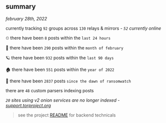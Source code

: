
## summary
_february 28th, 2022_

currently tracking `92` groups across `130` relays & mirrors - _`52` currently online_

⏲ there have been `8` posts within the `last 24 hours`

🦈 there have been `290` posts within the `month of february`

🪐 there have been `932` posts within the `last 90 days`

🏚 there have been `551` posts within the `year of 2022`

🦕 there have been `2837` posts `since the dawn of ransomwatch`

there are `48` custom parsers indexing posts

_`20` sites using v2 onion services are no longer indexed - [support.torproject.org](https://support.torproject.org/onionservices/v2-deprecation/)_

> see the project [README](https://github.com/thetanz/ransomwatch#ransomwatch--) for backend technicals
